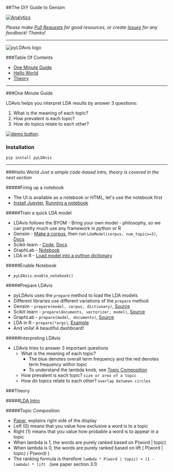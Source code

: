 ##The DIY Guide to Gensim

[![Analytics](https://ga-beacon.appspot.com/UA-61611403-2/jxieeducation/gensim?pixel)](https://github.com/igrigorik/ga-beacon)

_Please make [Pull Requests](https://github.com/jxieeducation/DIY-Data-Science/pulls) for good resources, or create [Issues](https://github.com/jxieeducation/DIY-Data-Science/issues) for any feedback! Thanks!_

----------

![pyLDAvis logo](https://camo.githubusercontent.com/9322054a979e54f1dc0bf670a853b06db766be9e/687474703a2f2f7777772e6b656e6e79736869726c65792e636f6d2f666967757265732f6c64617669732d7069632e706e67)

###Table Of Contents
* [One Minute Guide](#one-minute-guide)
* [Hello World](#hello-world)
* [Theory](#theory)

----------

###One Minute Guide

LDAvis helps you interpret LDA results by answer 3 questions:
1. What is the meaning of each topic?
2. How prevalent is each topic?
3. How do topics relate to each other?

[![demo button](http://chatforcharities.org/wp-content/uploads/2015/06/view-demo-button.jpg)](http://bit.ly/1OghkHZ).

### Installation
```
pip install pyLDAvis
```

----------

###Hello World
_Just a simple code-based intro, theory is covered in the next section_

#####Firing up a notebook
* The UI is available as a notebook or HTML, let's use the notebook first
* [Install Jupyter](http://bit.ly/21C6L9E), [Running a notebook](http://bit.ly/1Nlh4MR)

#####Train a quick LDA model
* LDAvis follows the BYOM - Bring your own model - philosophy, so we can pretty much use any framework in python or R
* Gensim - [Make a corpus](http://bit.ly/1QTxjva), then run ```LdaModel(corpus, num_topics=3)```, [Docs](http://bit.ly/1Nlh7IB)
* Scikit-learn - [Code](http://bit.ly/1O1aTh0), [Docs](http://bit.ly/24w0Zf0)
* GraphLab - [Notebook](http://bit.ly/21C7J5T)
* LDA in R - [Load model into a python dictionary](http://bit.ly/1QTxlTX)

#####Enable Notebook
* ```pyLDAvis.enable_notebook()```

#####Prepare LDAvis
* pyLDAvis uses the ```prepare``` method to load the LDA models
* Different libraries use different variations of the ```prepare``` method
* Gensim - ```prepare(model, corpus, dictionary)```, [Source](http://bit.ly/1NlhcMw)
* Scikit-learn - ```prepare(documents, vectorizer, model)```, [Source](http://bit.ly/1T4bKzU)
* GraphLab - ```prepare(model, documents)```, [Source](http://bit.ly/1NlhgvN)
* LDA in R - ```prepare(*args)```, [Example](http://bit.ly/1QTxlTX)
* And voila! A beautiful dashboard! 

#####Interpreting LDAvis
* LDAvis tries to answer 3 important questions
	* What is the meaning of each topic?
		* The blue denotes overall term frequency and the red denotes term frequency within topic
		* To understand the lambda knob, see [Topic Composition](#topic-composition)
	* How prevalent is each topic?  ```size or area of a topic```
	* How do topics relate to each other? ```overlap between circles```


###Theory

#####[LDA Intro](http://bit.ly/1rxm2w0)

#####Topic Composition
* [Paper](http://stanford.io/1rxm3Af), explains right side of the display
* Left (0) means that you value how exclusive a word is to a topic
* Right (1) means that you value how probable a word is to appear in a topic
* When lambda is 1, the words are purely ranked based on P(word | topic)
* When lambda is 0, the words are purely ranked based on lift ( P(word | topic) / P(word) )
* The ranking formula is therefore ```lambda * P(word | topic) + (1 - lambda) * lift ``` (see paper section 3.1)
